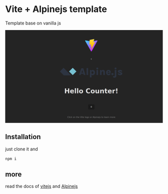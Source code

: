# Vite + Alpinejs template

Template base on vanilla js

![Vite + aplinejs](./vite-alpinehs.png)

## Installation

just clone it and

```bash
npm i

```

## more

read the docs of [vitejs](http://vitejs.dev/) and [Alpinejs](https://alpinejs.dev/)
